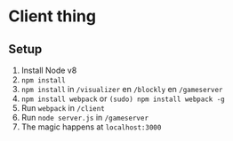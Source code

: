 # Client thing

## Setup

 1. Install Node v8
 2. `npm install`
 3. `npm install` in `/visualizer` en `/blockly` en `/gameserver`
 3. `npm install webpack` or `(sudo) npm install webpack -g`
 4. Run `webpack` in `/client`
 5. Run `node server.js` in `/gameserver`
 6. The magic happens at `localhost:3000`

